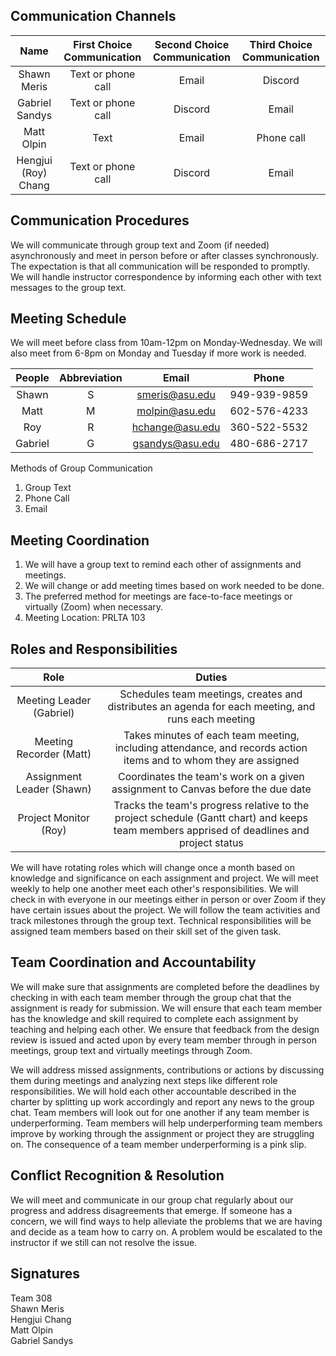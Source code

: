 ## Communication Channels

| Name | First Choice Communication | Second Choice Communication  | Third Choice Communication |
|:-------------:| :-------------: | :-------------: | :-------------: |
| Shawn Meris | Text or phone call | Email  | Discord |
| Gabriel Sandys| Text or phone call  | Discord  | Email  |
| Matt Olpin  | Text | Email | Phone call  |
| Hengjui (Roy) Chang  | Text or phone call | Discord  | Email |

## Communication Procedures

We will communicate through group text and Zoom (if needed) asynchronously and meet in person before or after classes synchronously. The expectation is that all communication will be responded to promptly. We will handle instructor correspondence by informing each other with text messages to the group text.

## Meeting Schedule

We will meet before class from 10am-12pm on Monday-Wednesday. We will also meet from 6-8pm on Monday and Tuesday if more work is needed.

| People | Abbreviation | Email | Phone |
|:-------------:| :-------------: | :-------------: | :-------------: |
| Shawn | S | smeris@asu.edu | 949-939-9859 |
| Matt | M | molpin@asu.edu | 602-576-4233 |
| Roy | R | hchange@asu.edu | 360-522-5532 |
| Gabriel | G | gsandys@asu.edu | 480-686-2717 |

Methods of Group Communication
1. Group Text
2. Phone Call
3. Email



## Meeting Coordination

1. We will have a group text to remind each other of assignments and meetings.
2. We will change or add meeting times based on work needed to be done.
3. The preferred method for meetings are face-to-face meetings or virtually (Zoom) when necessary.
4. Meeting Location: PRLTA 103
 
## Roles and Responsibilities

| Role  | Duties |
| :-------------: | :-------------: |
| Meeting Leader (Gabriel)  | Schedules team meetings, creates and distributes an agenda for each meeting, and runs each meeting  |
| Meeting Recorder (Matt)  | Takes minutes of each team meeting, including attendance, and records action items and to whom they are assigned  |
| Assignment Leader (Shawn) | Coordinates the team's work on a given assignment to Canvas before the due date  |
| Project Monitor (Roy) | Tracks the team's progress relative to the project schedule (Gantt chart) and keeps team members apprised of deadlines and project status |

We will have rotating roles which will change once a month based on knowledge and significance on each assignment and project. We will meet weekly to help one another meet each other's responsibilities. We will check in with everyone in our meetings either in person or over Zoom if they have certain issues about the project. We will follow the team activities and track milestones through the group text. Technical responsibilities will be assigned team members based on their skill set of the given task.

## Team Coordination and Accountability

We will make sure that assignments are completed before the deadlines by checking in with each team member through the group chat that the assignment is ready for submission. We will ensure that each team member has the knowledge and skill required to complete each assignment by teaching and helping each other. We ensure that feedback from the design review is issued and acted upon by every team member through in person meetings, group text and virtually meetings through Zoom.

We will address missed assignments, contributions or actions by discussing them during meetings and analyzing next steps like different role responsibilities. We will hold each other accountable described in the charter by splitting up work accordingly and report any news to the group chat. Team members will look out for one another if any team member is underperforming. Team members will help underperforming team members improve by working through the assignment or project they are struggling on. The consequence of a team member underperforming is a pink slip. 

## Conflict Recognition & Resolution

We will meet and communicate in our group chat regularly about our progress and address disagreements that emerge.  If someone has a concern, we will find ways to help alleviate the problems that we are having and decide as a team how to carry on. A problem would be escalated to the instructor if we still can not resolve the issue.


## Signatures 
Team 308 <br>
Shawn Meris <br>
Hengjui Chang <br>
Matt Olpin <br>
Gabriel Sandys <br>
